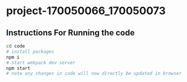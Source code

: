 # project-170050066_170050073


## Instructions For Running the code ##
```bash
cd code
# install packages
npm i
# start webpack dev server
npm start
# note any changes in code will now directly be updated in browser
```